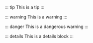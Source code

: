 ::: tip
This is a tip
:::

::: warning
This is a warning
:::

::: danger
This is a dangerous warning
:::

::: details
This is a details block
:::